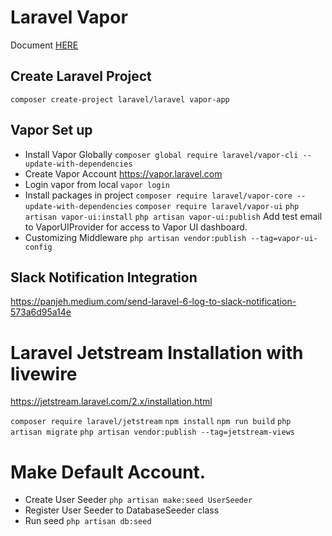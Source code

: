 # Laravel Vapor

Document [HERE](https://docs.vapor.build/1.0/introduction.html#installing-the-vapor-core)

## Create Laravel Project

`composer create-project laravel/laravel vapor-app`

## Vapor Set up
- Install Vapor Globally
  `composer global require laravel/vapor-cli --update-with-dependencies`
- Create Vapor Account
  https://vapor.laravel.com
- Login vapor from local
  `vapor login`
- Install packages in project
  `composer require laravel/vapor-core --update-with-dependencies`
  `composer require laravel/vapor-ui`
  `php artisan vapor-ui:install`
  `php artisan vapor-ui:publish`
  Add test email to VaporUIProvider for access to Vapor UI dashboard.
- Customizing Middleware
  `php artisan vendor:publish --tag=vapor-ui-config`

## Slack Notification Integration

https://panjeh.medium.com/send-laravel-6-log-to-slack-notification-573a6d95a14e

# Laravel Jetstream Installation with livewire
https://jetstream.laravel.com/2.x/installation.html

  `composer require laravel/jetstream`
  `npm install`
  `npm run build`
  `php artisan migrate`
  `php artisan vendor:publish --tag=jetstream-views`

# Make Default Account.
- Create User Seeder
  `php artisan make:seed UserSeeder`
- Register User Seeder to DatabaseSeeder class
- Run seed
  `php artisan db:seed`
